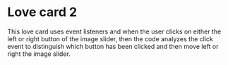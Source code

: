 # Love card 2
This love card uses event listeners and when the user clicks on either the left or right button of the image slider, then the code analyzes the click event to distinguish which button has been clicked and then move left or right the image slider.  
